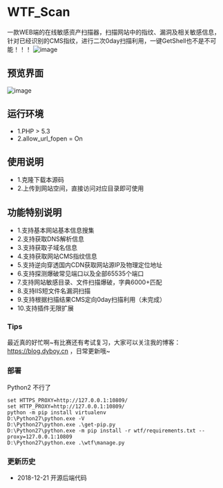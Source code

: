# WTF_Scan

一款WEB端的在线敏感资产扫描器，扫描网站中的指纹、漏洞及相关敏感信息，针对已经识别的CMS指纹，进行二次0day扫描利用，一键GetShell也不是不可能！！！
![image](https://upload-images.jianshu.io/upload_images/6661013-a5ca96416f635dc1.png)

## 预览界面

![image](https://upload-images.jianshu.io/upload_images/6661013-35d11c212e2a941d.png)

## 运行环境

- 1.PHP > 5.3
- 2.allow_url_fopen = On

## 使用说明

- 1.克隆下载本源码
- 2.上传到网站空间，直接访问对应目录即可使用

## 功能特别说明

- 1.支持基本网站基本信息搜集
- 2.支持获取DNS解析信息
- 3.支持获取子域名信息
- 4.支持获取网站CMS指纹信息
- 5.支持逆向穿透国内CDN获取网站源IP及物理定位地址
- 6.支持探测爆破常见端口以及全部65535个端口
- 7.支持网站敏感目录、文件扫描爆破，字典6000+匹配
- 8.支持IIS短文件名漏洞扫描
- 9.支持根据扫描结果CMS定向0day扫描利用（未完成）
- 10.支持插件无限扩展

### Tips

最近真的好忙啊~有比赛还有考试复习，大家可以关注我的博客：<https://blog.dyboy.cn> ，日常更新哦~

### 部署

Python2 不行了

```shell
set HTTPS_PROXY=http://127.0.0.1:10809/
set HTTP_PROXY=http://127.0.0.1:10809/
python -m pip install virtualenv
D:\Python27\python.exe -V
D:\Python27\python.exe .\get-pip.py
D:\Python27\python.exe -m pip install -r wtf/requirements.txt --proxy=127.0.0.1:10809
D:\Python27\python.exe .\wtf\manage.py
```

### 更新历史

- 2018-12-21 开源后端代码
